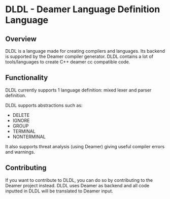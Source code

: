 # DLDL - Deamer Language Definition Language

## Overview

DLDL is a language made for creating compilers and languages. Its backend is supported by the Deamer compiler generator. DLDL contains a lot of tools/languages to create C++ deamer cc compatible code.

## Functionality

DLDL currently supports 1 language definition: mixed lexer and parser definition.

DLDL supports abstractions such as:

- DELETE
- IGNORE
- GROUP
- TERMINAL
- NONTERMINAL

It also supports threat analysis (using Deamer) giving useful compiler errors and warnings.

## Contributing

If you want to contribute to DLDL, you can do so by contributing to the Deamer project instead. DLDL uses Deamer as backend and all code inputted in DLDL will be translated to Deamer input. 